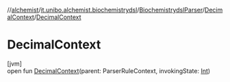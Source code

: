 //[alchemist](../../../../index.md)/[it.unibo.alchemist.biochemistrydsl](../../index.md)/[BiochemistrydslParser](../index.md)/[DecimalContext](index.md)/[DecimalContext](-decimal-context.md)

# DecimalContext

[jvm]\
open fun [DecimalContext](-decimal-context.md)(parent: ParserRuleContext, invokingState: [Int](https://kotlinlang.org/api/latest/jvm/stdlib/kotlin/-int/index.html))

